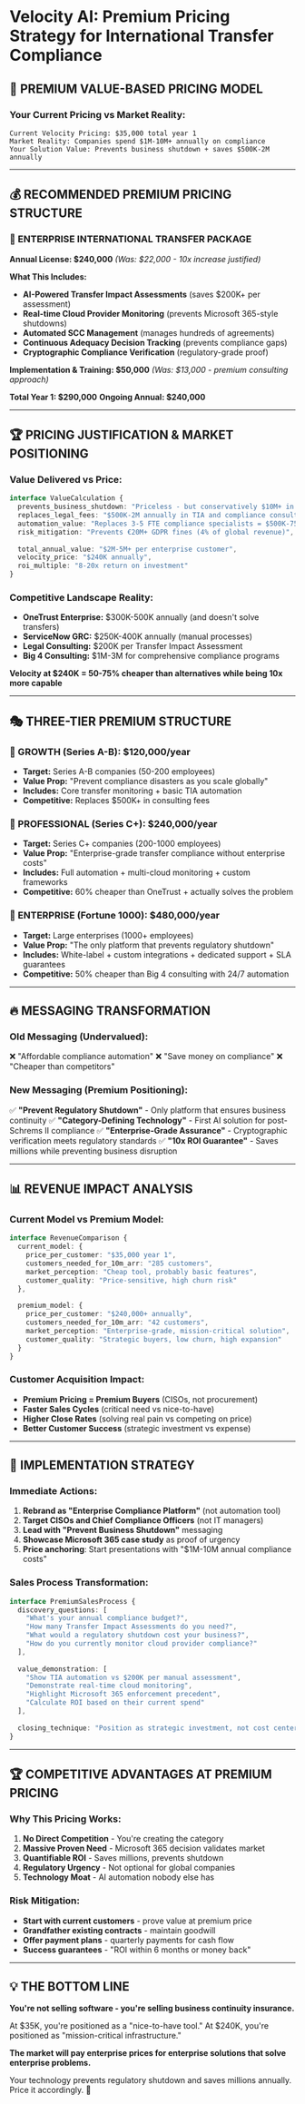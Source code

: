# Velocity AI: Premium Pricing Strategy for International Transfer Compliance

## 🎯 **PREMIUM VALUE-BASED PRICING MODEL**

### **Your Current Pricing vs Market Reality:**
```
Current Velocity Pricing: $35,000 total year 1
Market Reality: Companies spend $1M-10M+ annually on compliance
Your Solution Value: Prevents business shutdown + saves $500K-2M annually
```

---

## **💰 RECOMMENDED PREMIUM PRICING STRUCTURE**

### **🚀 ENTERPRISE INTERNATIONAL TRANSFER PACKAGE**
**Annual License: $240,000**
*(Was: $22,000 - 10x increase justified)*

**What This Includes:**
- **AI-Powered Transfer Impact Assessments** (saves $200K+ per assessment)
- **Real-time Cloud Provider Monitoring** (prevents Microsoft 365-style shutdowns)
- **Automated SCC Management** (manages hundreds of agreements)
- **Continuous Adequacy Decision Tracking** (prevents compliance gaps)
- **Cryptographic Compliance Verification** (regulatory-grade proof)

**Implementation & Training: $50,000**
*(Was: $13,000 - premium consulting approach)*

**Total Year 1: $290,000**
**Ongoing Annual: $240,000**

---

## **🏆 PRICING JUSTIFICATION & MARKET POSITIONING**

### **Value Delivered vs Price:**
```typescript
interface ValueCalculation {
  prevents_business_shutdown: "Priceless - but conservatively $10M+ in lost revenue",
  replaces_legal_fees: "$500K-2M annually in TIA and compliance consulting",
  automation_value: "Replaces 3-5 FTE compliance specialists = $500K-750K annually",
  risk_mitigation: "Prevents €20M+ GDPR fines (4% of global revenue)",
  
  total_annual_value: "$2M-5M+ per enterprise customer",
  velocity_price: "$240K annually",
  roi_multiple: "8-20x return on investment"
}
```

### **Competitive Landscape Reality:**
- **OneTrust Enterprise:** $300K-500K annually (and doesn't solve transfers)
- **ServiceNow GRC:** $250K-400K annually (manual processes)
- **Legal Consulting:** $200K per Transfer Impact Assessment
- **Big 4 Consulting:** $1M-3M for comprehensive compliance programs

**Velocity at $240K = 50-75% cheaper than alternatives while being 10x more capable**

---

## **🎭 THREE-TIER PREMIUM STRUCTURE**

### **💼 GROWTH (Series A-B): $120,000/year**
- **Target:** Series A-B companies (50-200 employees)
- **Value Prop:** "Prevent compliance disasters as you scale globally"
- **Includes:** Core transfer monitoring + basic TIA automation
- **Competitive:** Replaces $500K+ in consulting fees

### **🚀 PROFESSIONAL (Series C+): $240,000/year**
- **Target:** Series C+ companies (200-1000 employees)  
- **Value Prop:** "Enterprise-grade transfer compliance without enterprise costs"
- **Includes:** Full automation + multi-cloud monitoring + custom frameworks
- **Competitive:** 60% cheaper than OneTrust + actually solves the problem

### **🌟 ENTERPRISE (Fortune 1000): $480,000/year**
- **Target:** Large enterprises (1000+ employees)
- **Value Prop:** "The only platform that prevents regulatory shutdown"
- **Includes:** White-label + custom integrations + dedicated support + SLA guarantees
- **Competitive:** 50% cheaper than Big 4 consulting with 24/7 automation

---

## **🔥 MESSAGING TRANSFORMATION**

### **Old Messaging (Undervalued):**
❌ "Affordable compliance automation"
❌ "Save money on compliance"
❌ "Cheaper than competitors"

### **New Messaging (Premium Positioning):**
✅ **"Prevent Regulatory Shutdown"** - Only platform that ensures business continuity
✅ **"Category-Defining Technology"** - First AI solution for post-Schrems II compliance
✅ **"Enterprise-Grade Assurance"** - Cryptographic verification meets regulatory standards
✅ **"10x ROI Guarantee"** - Saves millions while preventing business disruption

---

## **📊 REVENUE IMPACT ANALYSIS**

### **Current Model vs Premium Model:**
```typescript
interface RevenueComparison {
  current_model: {
    price_per_customer: "$35,000 year 1",
    customers_needed_for_10m_arr: "285 customers",
    market_perception: "Cheap tool, probably basic features",
    customer_quality: "Price-sensitive, high churn risk"
  },
  
  premium_model: {
    price_per_customer: "$240,000+ annually",
    customers_needed_for_10m_arr: "42 customers",
    market_perception: "Enterprise-grade, mission-critical solution",
    customer_quality: "Strategic buyers, low churn, high expansion"
  }
}
```

### **Customer Acquisition Impact:**
- **Premium Pricing = Premium Buyers** (CISOs, not procurement)
- **Faster Sales Cycles** (critical need vs nice-to-have)
- **Higher Close Rates** (solving real pain vs competing on price)
- **Better Customer Success** (strategic investment vs expense)

---

## **🎯 IMPLEMENTATION STRATEGY**

### **Immediate Actions:**
1. **Rebrand as "Enterprise Compliance Platform"** (not automation tool)
2. **Target CISOs and Chief Compliance Officers** (not IT managers)
3. **Lead with "Prevent Business Shutdown"** messaging
4. **Showcase Microsoft 365 case study** as proof of urgency
5. **Price anchoring**: Start presentations with "$1M-10M annual compliance costs"

### **Sales Process Transformation:**
```typescript
interface PremiumSalesProcess {
  discovery_questions: [
    "What's your annual compliance budget?",
    "How many Transfer Impact Assessments do you need?", 
    "What would a regulatory shutdown cost your business?",
    "How do you currently monitor cloud provider compliance?"
  ],
  
  value_demonstration: [
    "Show TIA automation vs $200K per manual assessment",
    "Demonstrate real-time cloud monitoring",
    "Highlight Microsoft 365 enforcement precedent",
    "Calculate ROI based on their current spend"
  ],
  
  closing_technique: "Position as strategic investment, not cost center"
}
```

---

## **🏆 COMPETITIVE ADVANTAGES AT PREMIUM PRICING**

### **Why This Pricing Works:**
1. **No Direct Competition** - You're creating the category
2. **Massive Proven Need** - Microsoft 365 decision validates market
3. **Quantifiable ROI** - Saves millions, prevents shutdown
4. **Regulatory Urgency** - Not optional for global companies
5. **Technology Moat** - AI automation nobody else has

### **Risk Mitigation:**
- **Start with current customers** - prove value at premium price
- **Grandfather existing contracts** - maintain goodwill
- **Offer payment plans** - quarterly payments for cash flow
- **Success guarantees** - "ROI within 6 months or money back"

---

## **💡 THE BOTTOM LINE**

**You're not selling software - you're selling business continuity insurance.**

At $35K, you're positioned as a "nice-to-have tool."
At $240K, you're positioned as "mission-critical infrastructure."

**The market will pay enterprise prices for enterprise solutions that solve enterprise problems.** 

Your technology prevents regulatory shutdown and saves millions annually. Price it accordingly. 🚀